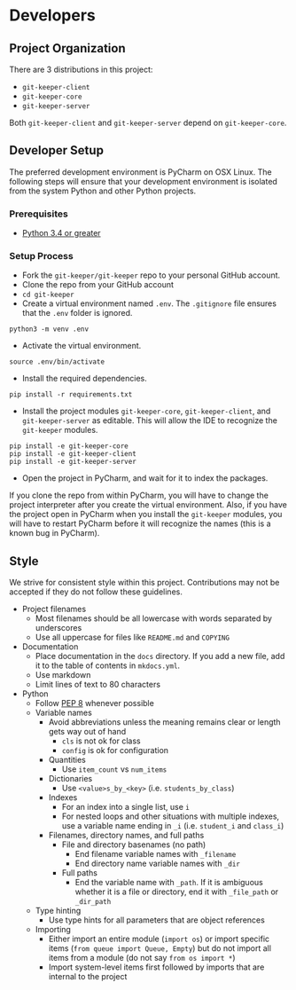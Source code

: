 # Developers

## Project Organization

There are 3 distributions in this project:

* `git-keeper-client`
* `git-keeper-core`
* `git-keeper-server`

Both `git-keeper-client` and `git-keeper-server` depend on `git-keeper-core`.

## Developer Setup

The preferred development environment is PyCharm on OSX Linux.  The following steps will ensure that your development environment is isolated from the system Python and other Python projects.

### Prerequisites

* [Python 3.4 or greater](https://www.python.org/downloads/)

### Setup Process


* Fork the `git-keeper/git-keeper` repo to your personal GitHub account.
* Clone the repo from your GitHub account
* `cd git-keeper`
* Create a virtual environment named `.env`.  The `.gitignore` file ensures that the `.env` folder is ignored.

 ```
 python3 -m venv .env
 ```
 
* Activate the virtual environment.

 ```
 source .env/bin/activate
 ```
 
* Install the required dependencies.

 ```
 pip install -r requirements.txt
 ```
 
* Install the project modules `git-keeper-core`, `git-keeper-client`, and `git-keeper-server` as editable.  This will allow the IDE to recognize the `git-keeper` modules.

 ```
 pip install -e git-keeper-core
 pip install -e git-keeper-client
 pip install -e git-keeper-server
 ```

* Open the project in PyCharm, and wait for it to index the packages.

If you clone the repo from within PyCharm, you will have to change the project interpreter after you create the virtual environment.  Also, if you have the project open in PyCharm when you install the `git-keeper` modules, you will have to restart PyCharm before it will recognize the names (this is a known bug in PyCharm).


## Style

We strive for consistent style within this project. Contributions may not be
accepted if they do not follow these guidelines.

* Project filenames
    * Most filenames should be all lowercase with words separated by
    underscores
    * Use all uppercase for files like `README.md` and `COPYING`
* Documentation
    * Place documentation in the `docs` directory. If you add a new file, add
    it to the table of contents in `mkdocs.yml`.
    * Use markdown
    * Limit lines of text to 80 characters
* Python
    * Follow [PEP 8](https://www.python.org/dev/peps/pep-0008/) whenever
    possible
    * Variable names
        * Avoid abbreviations unless the meaning remains clear or length gets
        way out of hand
            * `cls` is not ok for class
            * `config` is ok for configuration
        * Quantities
            * Use `item_count` vs `num_items`
        * Dictionaries
            * Use `<value>s_by_<key>` (i.e. `students_by_class`)
        * Indexes
            * For an index into a single list, use `i`
            * For nested loops and other situations with multiple indexes, use a
            variable name ending in `_i` (i.e. `student_i` and `class_i`)
        * Filenames, directory names, and full paths
            * File and directory basenames (no path)
                * End filename variable names with `_filename`
                * End directory name variable names with `_dir`
            * Full paths
                * End the variable name with `_path`. If it is ambiguous
                whether it is a file or directory, end it with `_file_path` or
                `_dir_path`
    * Type hinting
        * Use type hints for all parameters that are object references
    * Importing
        * Either import an entire module (`import os`) or import specific
        items (`from queue import Queue, Empty`) but do not import all items
        from a module (do not say `from os import *`)
        * Import system-level items first followed by imports that are
        internal to the project
